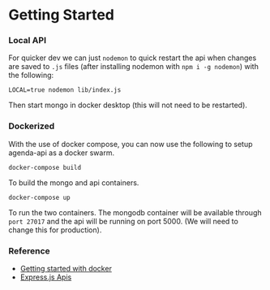 

# Getting Started

### Local API

For quicker dev we can just `nodemon` to quick restart the api when changes
are saved to `.js` files (after installing nodemon with `npm i -g nodemon`) with
the following:

```
LOCAL=true nodemon lib/index.js
```

Then start mongo in docker desktop (this will not need to be restarted).

### Dockerized

With the use of docker compose, you can now use the following to setup agenda-api
as a docker swarm.

```shell
docker-compose build
```

To build the mongo and api containers.

```shell
docker-compose up
```

To run the two containers. The mongodb container will be available through
`port 27017` and the api will be running on port 5000. (We will need to change
this for production).


### Reference

- [Getting started with docker](https://www.youtube.com/watch?v=gAkwW2tuIqE&t=121s)
- [Express.js Apis](https://www.youtube.com/watch?v=-MTSQjw5DrM)


